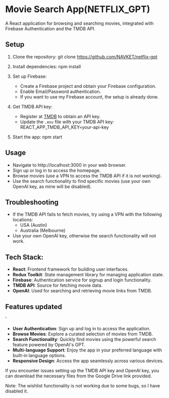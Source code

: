 # Movie Search App(NETFLIX_GPT)

A React application for browsing and searching movies, integrated with Firebase Authentication and the TMDB API.

## Setup

1. Clone the repository:
   git clone https://github.com/NAVKET/netflix-gpt
   
3. Install dependencies:
   npm install
   
4. Set up Firebase:
   - Create a Firebase project and obtain your Firebase configuration.
   - Enable Email/Password authentication.
   - If you want to use my Firebase account, the setup is already done.
     
5. Get TMDB API key:
   - Register at [TMDB](https://www.themoviedb.org/documentation/api) to obtain an API key.
   - Update the `.env` file with your TMDB API key:
     REACT_APP_TMDB_API_KEY=your-api-key
     
6. Start the app:
   npm start
   
## Usage

- Navigate to http://localhost:3000 in your web browser.
- Sign up or log in to access the homepage.
- Browse movies (use a VPN to access the TMDB API if it is not working).
- Use the search functionality to find specific movies (use your own OpenAI key, as mine will be disabled).

## Troubleshooting

- If the TMDB API fails to fetch movies, try using a VPN with the following locations:
  - USA (Austin)
  - Australia (Melbourne)
- Use your own OpenAI key, otherwise the search functionality will not work.

## Tech Stack:

- **React**: Frontend framework for building user interfaces.
- **Redux Toolkit**: State management library for managing application state.
- **Firebase**: Authentication service for signup and login functionality.
- **TMDB API**: Source for fetching movie data.
- **OpenAI**: Used for searching and retrieving movie links from TMDB.

## Features  updated 
'

- **User Authentication**: Sign up and log in to access the application.
- **Browse Movies**: Explore a curated selection of movies from TMDB.
- **Search Functionality**: Quickly find movies using the powerful search feature powered by OpenAI's GPT.
- **Multi-language Support**: Enjoy the app in your preferred language with built-in language options.
- **Responsive Design**: Access the app seamlessly across various devices.

If you encounter issues setting up the TMDB API key and OpenAI key, you can download the necessary files from the Google Drive link provided.

Note: The wishlist functionality is not working due to some bugs, so I have disabled it.
